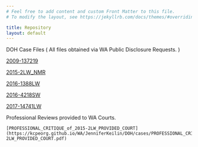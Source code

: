 ```yaml
---
# Feel free to add content and custom Front Matter to this file.
# To modify the layout, see https://jekyllrb.com/docs/themes/#overriding-theme-defaults

title: Repository
layout: default
---
```

DOH Case Files ( All files obtained via WA Public Disclosure Requests. )

  [2009-137219](https://kcpeorg.github.io/WA/JenniferKeilin/DOH/cases/2009-137219.pdf)

  [2015-2LW_NMR](https://kcpeorg.github.io/WA/JenniferKeilin/DOH/cases/2015-2LW_NMR.pdf)

  [2016-1388LW](https://kcpeorg.github.io/WA/JenniferKeilin/DOH/cases/2016-1388LW.pdf)

  [2016-4218SW](https://kcpeorg.github.io/WA/JenniferKeilin/DOH/cases/2016-4218SW.pdf)

  [2017-14741LW](https://kcpeorg.github.io/WA/JenniferKeilin/DOH/cases/2017-14741LW.pdf)

Professional Reviews provided to WA Courts.

	[PROFESSIONAL_CRITIQUE_of_2015-2LW_PROVIDED_COURT](https://kcpeorg.github.io/WA/JenniferKeilin/DOH/cases/PROFESSIONAL_CRITIQUE_of_2015-2LW_PROVIDED_COURT.pdf)
